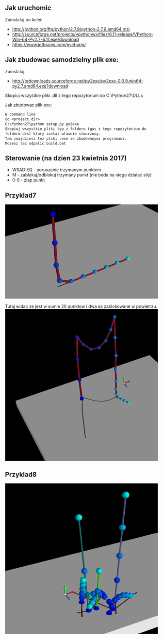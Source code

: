 ## Jak uruchomic
Zainstaluj po kolei:
* http://python.org/ftp/python/2.7.9/python-2.7.9.amd64.msi
* http://sourceforge.net/projects/vpythonwx/files/6.11-release/VPython-Win-64-Py2.7-6.11.exe/download
* https://www.jetbrains.com/pycharm/

## Jak zbudowac samodzielny plik exe:

Zainstaluj:
* http://prdownloads.sourceforge.net/py2exe/py2exe-0.6.9.win64-py2.7.amd64.exe?download

Skopiuj wszystkie pliki .dll z tego repozytorium do C:\Python27\DLLs

Jak zbudowac plik exe:
```
W command line
cd <project_dir>
C:\Python27\python setup.py py2exe
Skopiuj wszystkie pliki tga z folderu tgas z tego repozytorium do folderu dist ktory zostal wlasnie stworzony. 
Tam znajdziesz tez pliki .exe ze zbudowanymi programami.
Mozesz tez odpalic build.bat
```

## Sterowanie (na dzien 23 kwietnia 2017)
* WSAD EQ - poruszanie trzymanym punktem
* M - zablokuj/odblokuj trzymany punkt (nie beda na niego dzialac sily)
* 0-9 - zlap punkt

## Przyklad7
![Przyklad7](/screenshots/przyklad7.PNG)

Tutaj widac ze jest w sumie 20 punktow i dwa sa zablokowane w powietrzu.
![Przyklad7_2](/screenshots/przyklad7_2.PNG)
## Przyklad8
![Przyklad8](/screenshots/przyklad8.PNG)
